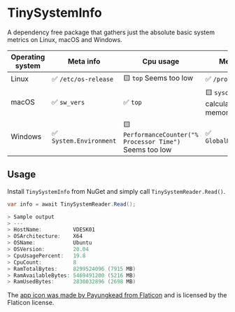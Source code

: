 # TinySystemInfo

A dependency free package that gathers just the absolute basic system metrics on Linux, macOS and Windows.

|Operating system|Meta info|Cpu usage|Memory usage|
|-|-|-|-|
|Linux|✅ `/etc/os-release`|🟨 `top` Seems too low|✅ `/proc/meminfo`|
|macOS|✅ `sw_vers`|✅ `top`|🟨 `sysctl` Incorrect, calculated from memory pressure|
|Windows|✅ `System.Environment`|🟨 `PerformanceCounter("% Processor Time")` Seems too low|✅ `GlobalMemoryStatusEx()`|

## Usage

Install `TinySystemInfo` from NuGet and simply call `TinySystemReader.Read()`.

``` csharp
var info = await TinySystemReader.Read();

> Sample output
> ---
> HostName:          VDESK01
> OSArchitecture:    X64
> OSName:            Ubuntu
> OSVersion:         20.04
> CpuUsagePercent:   19.8
> CpuCount:          8
> RamTotalBytes:     8299524096 (7915 MB)
> RamAvailableBytes: 5469491200 (5216 MB)
> RamUsedBytes:      2830032896 (2698 MB)
```

The [app icon was made by Payungkead from Flaticon](https://www.flaticon.com/free-icon/circuit_2479550) and is licensed by the Flaticon license.